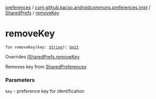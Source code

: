 [preferences](../../index.md) / [com.github.kacso.androidcommons.preferences.impl](../index.md) / [SharedPrefs](index.md) / [removeKey](./remove-key.md)

# removeKey

`fun removeKey(key: `[`String`](https://kotlinlang.org/api/latest/jvm/stdlib/kotlin/-string/index.html)`): `[`Unit`](https://kotlinlang.org/api/latest/jvm/stdlib/kotlin/-unit/index.html)

Overrides [ISharedPrefs.removeKey](../../com.github.kacso.androidcommons.preferences/-i-shared-prefs/remove-key.md)

Removes key from [SharedPreferences](#)

### Parameters

`key` - preference key for identification